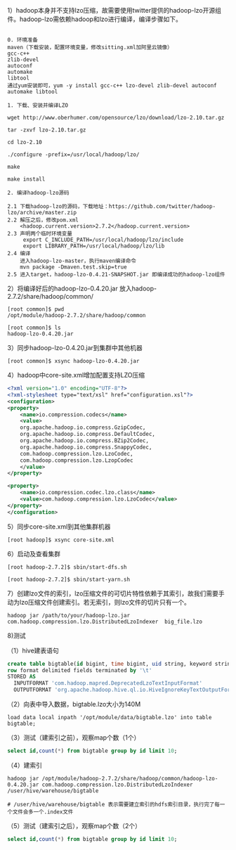 1）hadoop本身并不支持lzo压缩，故需要使用twitter提供的hadoop-lzo开源组件。hadoop-lzo需依赖hadoop和lzo进行编译，编译步骤如下。

```

0. 环境准备
maven（下载安装，配置环境变量，修改sitting.xml加阿里云镜像）
gcc-c++
zlib-devel
autoconf
automake
libtool
通过yum安装即可，yum -y install gcc-c++ lzo-devel zlib-devel autoconf automake libtool

1. 下载、安装并编译LZO

wget http://www.oberhumer.com/opensource/lzo/download/lzo-2.10.tar.gz

tar -zxvf lzo-2.10.tar.gz

cd lzo-2.10

./configure -prefix=/usr/local/hadoop/lzo/

make

make install

2. 编译hadoop-lzo源码

2.1 下载hadoop-lzo的源码，下载地址：https://github.com/twitter/hadoop-lzo/archive/master.zip
2.2 解压之后，修改pom.xml
    <hadoop.current.version>2.7.2</hadoop.current.version>
2.3 声明两个临时环境变量
     export C_INCLUDE_PATH=/usr/local/hadoop/lzo/include
     export LIBRARY_PATH=/usr/local/hadoop/lzo/lib 
2.4 编译
    进入hadoop-lzo-master，执行maven编译命令
    mvn package -Dmaven.test.skip=true
2.5 进入target，hadoop-lzo-0.4.21-SNAPSHOT.jar 即编译成功的hadoop-lzo组件
```

2）将编译好后的hadoop-lzo-0.4.20.jar 放入hadoop-2.7.2/share/hadoop/common/

```
[root common]$ pwd
/opt/module/hadoop-2.7.2/share/hadoop/common

[root common]$ ls
hadoop-lzo-0.4.20.jar
```

3）同步hadoop-lzo-0.4.20.jar到集群中其他机器

```
[root common]$ xsync hadoop-lzo-0.4.20.jar
```

4）hadoop中core-site.xml增加配置支持LZO压缩

```xml
<?xml version="1.0" encoding="UTF-8"?>
<?xml-stylesheet type="text/xsl" href="configuration.xsl"?>
<configuration>
<property>
    <name>io.compression.codecs</name>
    <value>
    org.apache.hadoop.io.compress.GzipCodec,
    org.apache.hadoop.io.compress.DefaultCodec,
    org.apache.hadoop.io.compress.BZip2Codec,
    org.apache.hadoop.io.compress.SnappyCodec,
    com.hadoop.compression.lzo.LzoCodec,
    com.hadoop.compression.lzo.LzopCodec
    </value>
</property>

<property>
    <name>io.compression.codec.lzo.class</name>
    <value>com.hadoop.compression.lzo.LzoCodec</value>
</property>
</configuration>
```

5）同步core-site.xml到其他集群机器

```
[root hadoop]$ xsync core-site.xml
```

6）启动及查看集群

```
[root hadoop-2.7.2]$ sbin/start-dfs.sh

[root hadoop-2.7.2]$ sbin/start-yarn.sh
```

7）创建lzo文件的索引，lzo压缩文件的可切片特性依赖于其索引，故我们需要手动为lzo压缩文件创建索引。若无索引，则lzo文件的切片只有一个。

```
hadoop jar /path/to/your/hadoop-lzo.jar com.hadoop.compression.lzo.DistributedLzoIndexer  big_file.lzo
```



8)测试

（1）hive建表语句

```sql
create table bigtable(id bigint, time bigint, uid string, keyword string, url_rank int, click_num int, click_url string)
row format delimited fields terminated by '\t'
STORED AS
  INPUTFORMAT 'com.hadoop.mapred.DeprecatedLzoTextInputFormat'
  OUTPUTFORMAT 'org.apache.hadoop.hive.ql.io.HiveIgnoreKeyTextOutputFormat';
```

（2）向表中导入数据，bigtable.lzo大小为140M

```
load data local inpath '/opt/module/data/bigtable.lzo' into table bigtable;
```

（3）测试（建索引之前），观察map个数（1个）

```sql
select id,count(*) from bigtable group by id limit 10;
```

（4）建索引

```hadoop
hadoop jar /opt/module/hadoop-2.7.2/share/hadoop/common/hadoop-lzo-0.4.20.jar com.hadoop.compression.lzo.DistributedLzoIndexer /user/hive/warehouse/bigtable

# /user/hive/warehouse/bigtable 表示需要建立索引的hdfs索引目录，执行完了每一个文件会多一个.index文件
```

（5）测试（建索引之后），观察map个数（2个）

```sql
select id,count(*) from bigtable group by id limit 10;
```

